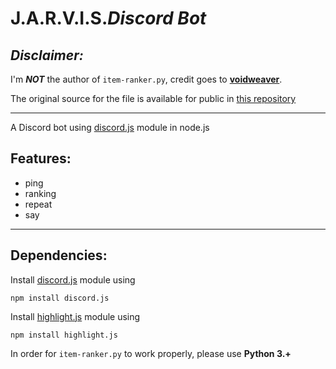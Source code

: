 # **J.A.R.V.I.S.*Discord Bot***
##
## *Disclaimer:*
I'm ***NOT*** the author of `item-ranker.py`, credit goes to [**voidweaver**](https://github.com/voidweaver).

The original source for the file is available for public in [this repository](https://github.com/voidweaver/item-ranker)

---

A Discord bot using [discord.js](discordjs.org) module in node.js

## Features:
- ping
- ranking
- repeat
- say

---


## Dependencies:
Install [discord.js](discordjs.org) module using
```
npm install discord.js
```
Install [highlight.js](highlightjs.org) module using
```
npm install highlight.js
```
In order for `item-ranker.py` to work properly, please use **Python 3.+**